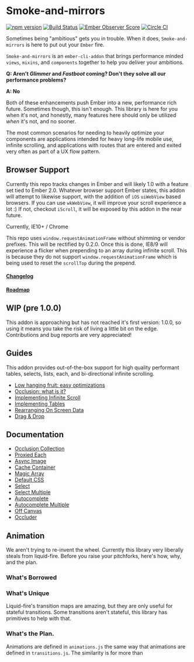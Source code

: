 Smoke-and-mirrors
=================

[![npm version](https://badge.fury.io/js/smoke-and-mirrors.svg)](http://badge.fury.io/js/smoke-and-mirrors)
[![Build Status](https://travis-ci.org/runspired/smoke-and-mirrors.svg?branch=master)](https://travis-ci.org/runspired/smoke-and-mirrors)
[![Ember Observer Score](http://emberobserver.com/badges/smoke-and-mirrors.svg)](http://emberobserver.com/addons/smoke-and-mirrors)
[![Circle CI](https://circleci.com/gh/runspired/smoke-and-mirrors/tree/master.svg?style=svg)](https://circleci.com/gh/runspired/smoke-and-mirrors/tree/master)

Sometimes being "ambitious" gets you in trouble.  When it does, `Smoke-and-mirrors` is here
to put out your `Ember` fire.

`Smoke-and-mirrors` is an `ember-cli-addon` that brings performance minded `views`, `mixins`,
and `components` together to help you deliver your ambitions.

**Q: Aren't *Glimmer* and *Fastboot* coming?  Don't they solve all our performance problems?**

**A: No**

Both of these enhancements push Ember into a new, performance rich future.  Sometimes though,
this isn't enough.  This library is here for you when it's not, and honestly, many features
here should only be utilized *when* it's not, and no sooner.

The most common scenarios for needing to heavily optimize your components are applications intended
for heavy long-life mobile use, infinite scrolling, and applications with routes that are entered
and exited very often as part of a UX flow pattern.

## Browser Support

Currently this repo tracks changes in Ember and will likely 1.0 with a feature set tied to Ember 2.0.
Whatever browser support Ember states, this addon will attempt to likewise support, with the addition
of `iOS` `uiWebView` based browsers.  If you can use `wkWebView`, it will improve your scroll experience
a lot :)  If not, checkout `iScroll`, it will be exposed by this addon in the near future.

Currently, IE10+ / Chrome

This repo uses `window.requestAnimationFrame` without shimming or vendor prefixes.  This will be rectified
by 0.2.0.  Once this is done, IE8/9 will experience a flicker when prepending to an array during infinite
scroll.  This is because they do not support `window.requestAnimationFrame` which is being used to reset
the `scrollTop` during the prepend.

#### [Changelog](./CHANGELOG.md)

#### [Roadmap](./ROADMAP.md)

## WIP (pre 1.0.0)

This addon is approaching but has not reached it's first version: 1.0.0,
so using it means you take the risk of living a little bit on the edge.
Contributions and bug reports are very appreciated!

## Guides

This addon provides out-of-the-box support for high quality performant
tables, selects, lists, each, and bi-directional infinite scrolling.

- [Low hanging fruit: easy optimizations](./docs/optimization.md)
- [Occlusion: what is it?](./docs/occlusion.md)
- [Implementing Infinite Scroll](./docs/examples/infinite-scroll.md)
- [Implementing Tables](./docs/examples/tables.md)
- [Rearranging On Screen Data](./docs/examples/rearranging.md)
- [Drag & Drop](./docs/examples/drag&drop.md)

## Documentation

- [Occlusion Collection](./docs/api/occlusion-collection.md)
- [Proxied Each](./docs/api/proxied-each.md)
- [Async Image](./docs/api/async-image.md)
- [Cache Container](./docs/capi/ache-container.md)
- [Magic Array](./docs/api/magic-array.md)
- [Default CSS](./docs/api/css.md)
- [Select](./docs/api/select.md)
- [Select Multiple](./docs/api/multi-select.md)
- [Autocomplete](./docs/api/autocomplete.md)
- [Autocomplete Multiple](./docs/api/multi-autocomplete.md)
- [Off Canvas](./docs/api/off-canvas.md)
- [Occluder](./docs/api/occluder)

## Animation

We aren't trying to re-invent the wheel.  Currently this library very liberally
steals from liquid-fire.  Before you raise your pitchforks, here's how, why, and
the plan.

### What's Borrowed

### What's Unique

Liquid-fire's transition maps are amazing, but they are only useful for stateful
transitions.  Some transitions aren't stateful, this library has primitives to help
with that.

### What's the Plan.

Animations are defined in `animations.js` the same way that animations are defined
in `transitions.js`.  The similarity is for more than 
